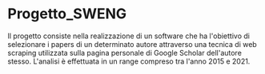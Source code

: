 # Progetto_SWENG
Il progetto consiste nella realizzazione di un software che ha l'obiettivo di selezionare i papers di un determinato autore attraverso una tecnica di web scraping utilizzata sulla pagina personale di Google Scholar dell'autore stesso. L'analisi è effettuata in un range compreso tra l'anno 2015 e 2021.
